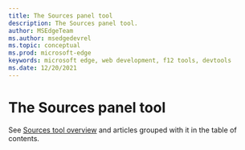 ```yaml
---
title: The Sources panel tool
description: The Sources panel tool.
author: MSEdgeTeam
ms.author: msedgedevrel
ms.topic: conceptual
ms.prod: microsoft-edge
keywords: microsoft edge, web development, f12 tools, devtools
ms.date: 12/20/2021
---
```

# The Sources panel tool

See [Sources tool overview](index.md) and articles grouped with it in the table of contents.
